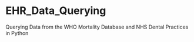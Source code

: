 # EHR_Data_Querying
Querying Data from the WHO Mortality Database and NHS Dental Practices in Python
